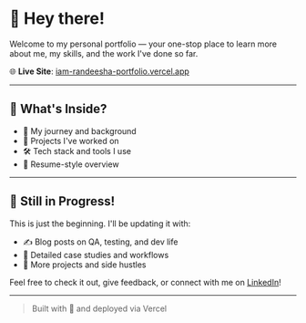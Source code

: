 # 👋 Hey there!

Welcome to my personal portfolio — your one-stop place to learn more about me, my skills, and the work I've done so far.

🌐 **Live Site**: [iam-randeesha-portfolio.vercel.app](https://iam-randeesha-portfolio.vercel.app/)

---

## 🚀 What's Inside?
- 🧠 My journey and background
- 🧪 Projects I've worked on
- 🛠️ Tech stack and tools I use
- 📜 Resume-style overview

---

## 🔧 Still in Progress!
This is just the beginning. I'll be updating it with:
- ✍️ Blog posts on QA, testing, and dev life
- 🎯 Detailed case studies and workflows
- 🧩 More projects and side hustles

Feel free to check it out, give feedback, or connect with me on [LinkedIn](https://www.linkedin.com/in/randeesha-savindu/)!

---

> Built with 💙 and deployed via Vercel
